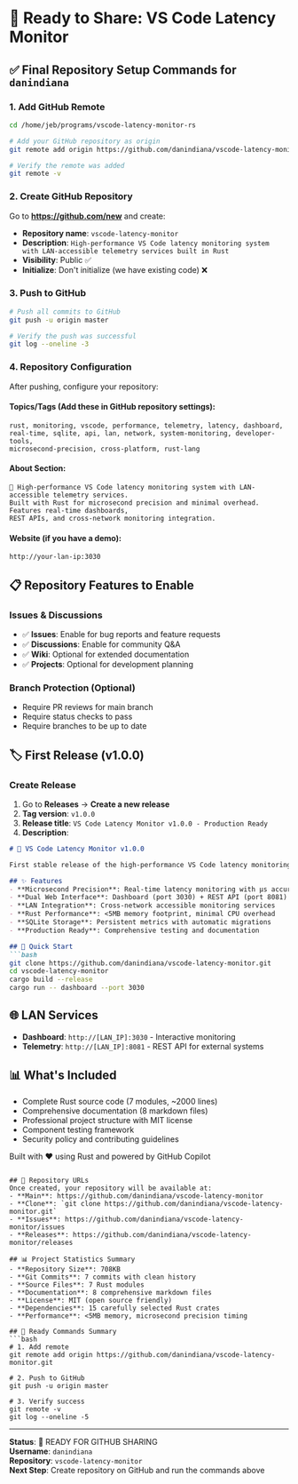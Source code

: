 # 🚀 Ready to Share: VS Code Latency Monitor

## ✅ Final Repository Setup Commands for `danindiana`

### 1. Add GitHub Remote
```bash
cd /home/jeb/programs/vscode-latency-monitor-rs

# Add your GitHub repository as origin
git remote add origin https://github.com/danindiana/vscode-latency-monitor.git

# Verify the remote was added
git remote -v
```

### 2. Create GitHub Repository
Go to **https://github.com/new** and create:
- **Repository name**: `vscode-latency-monitor`
- **Description**: `High-performance VS Code latency monitoring system with LAN-accessible telemetry services built in Rust`
- **Visibility**: Public ✅
- **Initialize**: Don't initialize (we have existing code) ❌

### 3. Push to GitHub
```bash
# Push all commits to GitHub
git push -u origin master

# Verify the push was successful
git log --oneline -3
```

### 4. Repository Configuration
After pushing, configure your repository:

#### Topics/Tags (Add these in GitHub repository settings):
```
rust, monitoring, vscode, performance, telemetry, latency, dashboard, 
real-time, sqlite, api, lan, network, system-monitoring, developer-tools,
microsecond-precision, cross-platform, rust-lang
```

#### About Section:
```
🚀 High-performance VS Code latency monitoring system with LAN-accessible telemetry services. 
Built with Rust for microsecond precision and minimal overhead. Features real-time dashboards, 
REST APIs, and cross-network monitoring integration.
```

#### Website (if you have a demo):
```
http://your-lan-ip:3030
```

## 📋 Repository Features to Enable

### Issues & Discussions
- ✅ **Issues**: Enable for bug reports and feature requests
- ✅ **Discussions**: Enable for community Q&A
- ✅ **Wiki**: Optional for extended documentation
- ✅ **Projects**: Optional for development planning

### Branch Protection (Optional)
- Require PR reviews for main branch
- Require status checks to pass
- Require branches to be up to date

## 🏷️ First Release (v1.0.0)

### Create Release
1. Go to **Releases** → **Create a new release**
2. **Tag version**: `v1.0.0`
3. **Release title**: `VS Code Latency Monitor v1.0.0 - Production Ready`
4. **Description**:
```markdown
# 🎉 VS Code Latency Monitor v1.0.0

First stable release of the high-performance VS Code latency monitoring system.

## ✨ Features
- **Microsecond Precision**: Real-time latency monitoring with µs accuracy
- **Dual Web Interface**: Dashboard (port 3030) + REST API (port 8081)
- **LAN Integration**: Cross-network accessible monitoring services
- **Rust Performance**: <5MB memory footprint, minimal CPU overhead
- **SQLite Storage**: Persistent metrics with automatic migrations
- **Production Ready**: Comprehensive testing and documentation

## 🚀 Quick Start
```bash
git clone https://github.com/danindiana/vscode-latency-monitor.git
cd vscode-latency-monitor
cargo build --release
cargo run -- dashboard --port 3030
```

## 🌐 LAN Services
- **Dashboard**: `http://[LAN_IP]:3030` - Interactive monitoring
- **Telemetry**: `http://[LAN_IP]:8081` - REST API for external systems

## 📊 What's Included
- Complete Rust source code (7 modules, ~2000 lines)
- Comprehensive documentation (8 markdown files)
- Professional project structure with MIT license
- Component testing framework
- Security policy and contributing guidelines

Built with ❤️ using Rust and powered by GitHub Copilot
```

## 🔗 Repository URLs
Once created, your repository will be available at:
- **Main**: https://github.com/danindiana/vscode-latency-monitor
- **Clone**: `git clone https://github.com/danindiana/vscode-latency-monitor.git`
- **Issues**: https://github.com/danindiana/vscode-latency-monitor/issues
- **Releases**: https://github.com/danindiana/vscode-latency-monitor/releases

## 📊 Project Statistics Summary
- **Repository Size**: 708KB
- **Git Commits**: 7 commits with clean history
- **Source Files**: 7 Rust modules
- **Documentation**: 8 comprehensive markdown files
- **License**: MIT (open source friendly)
- **Dependencies**: 15 carefully selected Rust crates
- **Performance**: <5MB memory, microsecond precision timing

## 🎯 Ready Commands Summary
```bash
# 1. Add remote
git remote add origin https://github.com/danindiana/vscode-latency-monitor.git

# 2. Push to GitHub
git push -u origin master

# 3. Verify success
git remote -v
git log --oneline -5
```

---
**Status**: 🚀 READY FOR GITHUB SHARING  
**Username**: `danindiana`  
**Repository**: `vscode-latency-monitor`  
**Next Step**: Create repository on GitHub and run the commands above